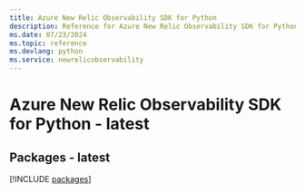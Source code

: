 ```yaml
---
title: Azure New Relic Observability SDK for Python
description: Reference for Azure New Relic Observability SDK for Python
ms.date: 07/23/2024
ms.topic: reference
ms.devlang: python
ms.service: newrelicobservability
---
```

# Azure New Relic Observability SDK for Python - latest
## Packages - latest
[!INCLUDE [packages](new-relic-observability-index.md)]